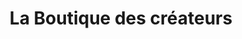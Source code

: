 ---
title: "La Boutique des créateurs"
url: /besancon/la-boutique-des-createurs/
shop: décoration intérieure
---